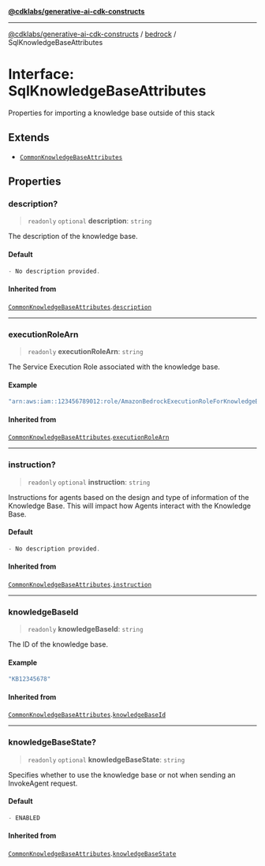[**@cdklabs/generative-ai-cdk-constructs**](../../../README.md)

***

[@cdklabs/generative-ai-cdk-constructs](../../../README.md) / [bedrock](../README.md) / SqlKnowledgeBaseAttributes

# Interface: SqlKnowledgeBaseAttributes

Properties for importing a knowledge base outside of this stack

## Extends

- [`CommonKnowledgeBaseAttributes`](CommonKnowledgeBaseAttributes.md)

## Properties

### description?

> `readonly` `optional` **description**: `string`

The description of the knowledge base.

#### Default

```ts
- No description provided.
```

#### Inherited from

[`CommonKnowledgeBaseAttributes`](CommonKnowledgeBaseAttributes.md).[`description`](CommonKnowledgeBaseAttributes.md#description)

***

### executionRoleArn

> `readonly` **executionRoleArn**: `string`

The Service Execution Role associated with the knowledge base.

#### Example

```ts
"arn:aws:iam::123456789012:role/AmazonBedrockExecutionRoleForKnowledgeBaseawscdkbdgeBaseKB12345678"
```

#### Inherited from

[`CommonKnowledgeBaseAttributes`](CommonKnowledgeBaseAttributes.md).[`executionRoleArn`](CommonKnowledgeBaseAttributes.md#executionrolearn)

***

### instruction?

> `readonly` `optional` **instruction**: `string`

Instructions for agents based on the design and type of information of the
Knowledge Base. This will impact how Agents interact with the Knowledge Base.

#### Default

```ts
- No description provided.
```

#### Inherited from

[`CommonKnowledgeBaseAttributes`](CommonKnowledgeBaseAttributes.md).[`instruction`](CommonKnowledgeBaseAttributes.md#instruction)

***

### knowledgeBaseId

> `readonly` **knowledgeBaseId**: `string`

The ID of the knowledge base.

#### Example

```ts
"KB12345678"
```

#### Inherited from

[`CommonKnowledgeBaseAttributes`](CommonKnowledgeBaseAttributes.md).[`knowledgeBaseId`](CommonKnowledgeBaseAttributes.md#knowledgebaseid)

***

### knowledgeBaseState?

> `readonly` `optional` **knowledgeBaseState**: `string`

Specifies whether to use the knowledge base or not when sending an InvokeAgent request.

#### Default

```ts
- ENABLED
```

#### Inherited from

[`CommonKnowledgeBaseAttributes`](CommonKnowledgeBaseAttributes.md).[`knowledgeBaseState`](CommonKnowledgeBaseAttributes.md#knowledgebasestate)
